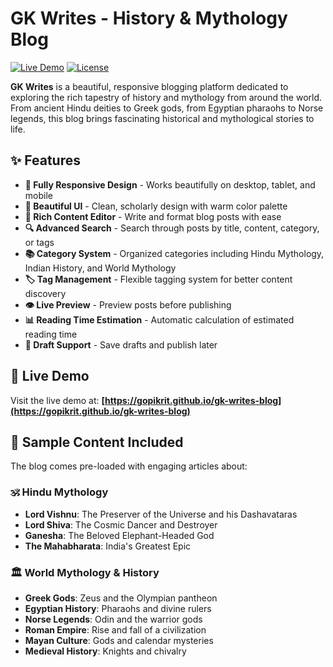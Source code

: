 # GK Writes - History & Mythology Blog

[![Live Demo](https://img.shields.io/badge/Live-Demo-blue)](https://yourusername.github.io/gk-writes-blog)
[![License](https://img.shields.io/badge/License-MIT-green.svg)](LICENSE)

**GK Writes** is a beautiful, responsive blogging platform dedicated to exploring the rich tapestry of history and mythology from around the world. From ancient Hindu deities to Greek gods, from Egyptian pharaohs to Norse legends, this blog brings fascinating historical and mythological stories to life.

## ✨ Features

- **📱 Fully Responsive Design** - Works beautifully on desktop, tablet, and mobile
- **🎨 Beautiful UI** - Clean, scholarly design with warm color palette
- **📝 Rich Content Editor** - Write and format blog posts with ease
- **🔍 Advanced Search** - Search through posts by title, content, category, or tags
- **📚 Category System** - Organized categories including Hindu Mythology, Indian History, and World Mythology
- **🏷️ Tag Management** - Flexible tagging system for better content discovery
- **👁️ Live Preview** - Preview posts before publishing
- **📊 Reading Time Estimation** - Automatic calculation of estimated reading time
- **💾 Draft Support** - Save drafts and publish later

## 🚀 Live Demo

Visit the live demo at: **[https://gopikrit.github.io/gk-writes-blog](https://gopikrit.github.io/gk-writes-blog)**

## 📖 Sample Content Included

The blog comes pre-loaded with engaging articles about:

### 🕉️ Hindu Mythology
- **Lord Vishnu**: The Preserver of the Universe and his Dashavataras
- **Lord Shiva**: The Cosmic Dancer and Destroyer
- **Ganesha**: The Beloved Elephant-Headed God
- **The Mahabharata**: India's Greatest Epic

### 🏛️ World Mythology & History
- **Greek Gods**: Zeus and the Olympian pantheon
- **Egyptian History**: Pharaohs and divine rulers
- **Norse Legends**: Odin and the warrior gods
- **Roman Empire**: Rise and fall of a civilization
- **Mayan Culture**: Gods and calendar mysteries
- **Medieval History**: Knights and chivalry

